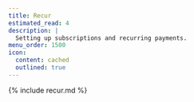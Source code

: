 ```yaml
---
title: Recur
estimated_read: 4
description: |
  Setting up subscriptions and recurring payments.
menu_order: 1500
icon:
  content: cached
  outlined: true
---
```


{% include recur.md %}
